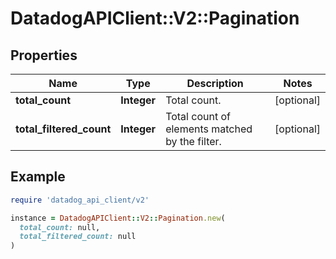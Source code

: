 # DatadogAPIClient::V2::Pagination

## Properties

| Name | Type | Description | Notes |
| ---- | ---- | ----------- | ----- |
| **total_count** | **Integer** | Total count. | [optional] |
| **total_filtered_count** | **Integer** | Total count of elements matched by the filter. | [optional] |

## Example

```ruby
require 'datadog_api_client/v2'

instance = DatadogAPIClient::V2::Pagination.new(
  total_count: null,
  total_filtered_count: null
)
```


